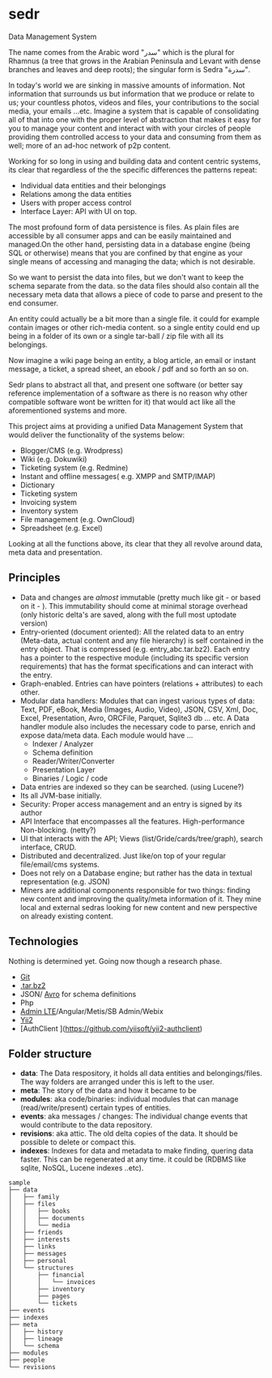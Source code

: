 # sedr

Data Management System

The name comes from the Arabic word "سدر" which is the plural for Rhamnus (a tree that grows in the Arabian Peninsula and Levant with dense branches and leaves and deep roots); the singular form is Sedra "سدرة".

In today's world we are sinking in massive amounts of information. Not information that surrounds us but information that we produce or relate to us; your countless photos, videos and files, your contributions to the social media, your emails ...etc. Imagine a system that is capable of consolidating all of that into one with the proper level of abstraction that makes it easy for you to manage your content and interact with with your circles of people providing them controlled access to your data and consuming from them as well; more of an ad-hoc network of p2p content.

Working for so long in using and building data and content centric systems, its clear that regardless of the the specific differences the patterns repeat:
- Individual data entities and their belongings
- Relations among the data entities
- Users with proper access control
- Interface Layer: API with UI on top.

The most profound form of data persistence is files. As plain files are accessible by all consumer apps and can be easily maintained and managed.On the other hand, persisting data in a database engine (being SQL or otherwise) means that you are confined by that engine as your single means of accessing and managing the data; which is not desirable.

So we want to persist the data into files, but we don't want to keep the schema separate from the data. so the data files should also contain all the necessary meta data that allows a piece of code to parse and present to the end consumer.

An entity could actually be a bit more than a single file. it could for example contain images or other rich-media content. so a single entity could end up being in a folder of its own or a single tar-ball / zip file with all its belongings.

Now imagine a wiki page being an entity, a blog article, an email or instant message, a ticket, a spread sheet, an ebook / pdf and so forth an so on.

Sedr plans to abstract all that, and present one software (or better say reference implementation of a software as there is no reason why other compatible software wont be written for it) that would act like all the aforementioned systems and more.

This project aims at providing a unified Data Management System that would deliver the functionality of the systems below:
- Blogger/CMS (e.g. Wrodpress)
- Wiki (e.g. Dokuwiki)
- Ticketing system (e.g. Redmine)
- Instant and offline messages( e.g. XMPP and SMTP/IMAP)
- Dictionary
- Ticketing system
- Invoicing system
- Inventory system
- File management (e.g. OwnCloud)
- Spreadsheet (e.g. Excel)

Looking at all the functions above, its clear that they all revolve around data, meta data and presentation. 

## Principles 
* Data and changes are *almost* immutable (pretty much like git - or based on it - ). This immutability should come at minimal storage overhead (only historic delta's are saved, along with the full most uptodate version)
* Entry-oriented (document oriented): All the related data to an entry (Meta-data, actual content and any file hierarchy) is self contained in the entry object. That is compressed (e.g. entry_abc.tar.bz2). Each entry has a pointer to the respective module (including its specific version requirements) that has the format specifications and can interact with the entry.
* Graph-enabled. Entries can have pointers (relations + attributes) to each other.
* Modular data handlers: Modules that can ingest various types of data: Text, PDF, eBook, Media (Images, Audio, Video), JSON, CSV, Xml, Doc, Excel, Presentation, Avro, ORCFile, Parquet, Sqlite3 db ... etc. A Data handler module also includes the necessary code to parse, enrich and expose data/meta data. Each module would have ...
  * Indexer / Analyzer
  * Schema definition
  * Reader/Writer/Converter
  * Presentation Layer
  * Binaries / Logic / code
* Data entries are indexed so they can be searched. (using Lucene?)
* Its all JVM-base initially.
* Security: Proper access management and an entry is signed by its author
* API Interface that encompasses all the features. High-performance Non-blocking. (netty?)
* UI that interacts with the API; Views (list/Gride/cards/tree/graph), search interface, CRUD. 
* Distributed and decentralized. Just like/on top of your regular file/email/cms systems.
* Does not rely on a Database engine; but rather has the data in textual representation (e.g. JSON)
* Miners are additional components responsible for two things: finding new content and improving the quality/meta information of it. They mine local and external sedras looking for new content and new perspective on already existing content.

## Technologies
Nothing is determined yet. Going now though a research phase.

* [Git](https://github.com/kbjr/Git.php)
* [.tar.bz2](http://php.net/manual/en/class.phardata.php)
* JSON/ [Avro](http://apache.osuosl.org/avro/stable/php/) for schema definitions
* Php
* [Admin LTE](https://github.com/dmstr/yii2-adminlte-asset)/Angular/Metis/SB Admin/Webix
* [Yii2](http://www.yiiframework.com/)
* [AuthClient \](https://github.com/yiisoft/yii2-authclient)

## Folder structure

* **data**: The Data respository, it holds all data entities and belongings/files. The way folders are arranged under this is left to the user.
* **meta**: The story of the data and how it became to be
* **modules**: aka code/binaries: individual modules that can manage (read/write/present) certain types of entities.
* **events**: aka messages / changes: The individual change events that would contribute to the data repository.
* **revisions**: aka attic. The old delta copies of the data. It should be possible to delete or compact this.
* **indexes**: Indexes for data and metadata to make finding, quering data faster. This can be regenerated at any time. it could be (RDBMS like sqlite, NoSQL, Lucene indexes ..etc).

```
sample
├── data 
│   ├── family
│   ├── files
│   │   ├── books
│   │   ├── documents
│   │   └── media
│   ├── friends
│   ├── interests
│   ├── links
│   ├── messages
│   ├── personal
│   └── structures
│       ├── financial
│       │   └── invoices
│       ├── inventory
│       ├── pages
│       └── tickets
├── events 
├── indexes  
├── meta 
│   ├── history
│   ├── lineage
│   └── schema
├── modules 
├── people 
└── revisions  
```
